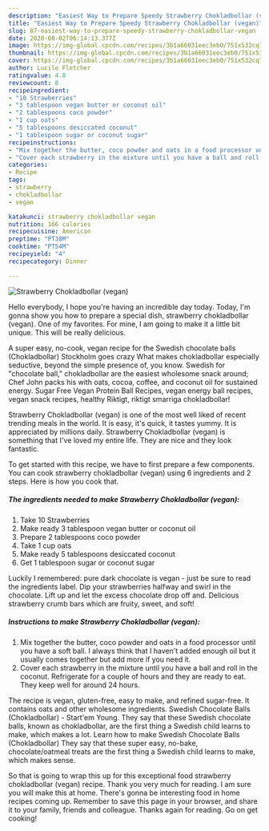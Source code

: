 ```yaml
---
description: "Easiest Way to Prepare Speedy Strawberry Chokladbollar (vegan)"
title: "Easiest Way to Prepare Speedy Strawberry Chokladbollar (vegan)"
slug: 87-easiest-way-to-prepare-speedy-strawberry-chokladbollar-vegan
date: 2020-08-02T06:14:13.377Z
image: https://img-global.cpcdn.com/recipes/3b1a66031eec3eb0/751x532cq70/strawberry-chokladbollar-vegan-recipe-main-photo.jpg
thumbnail: https://img-global.cpcdn.com/recipes/3b1a66031eec3eb0/751x532cq70/strawberry-chokladbollar-vegan-recipe-main-photo.jpg
cover: https://img-global.cpcdn.com/recipes/3b1a66031eec3eb0/751x532cq70/strawberry-chokladbollar-vegan-recipe-main-photo.jpg
author: Lucile Fletcher
ratingvalue: 4.8
reviewcount: 8
recipeingredient:
- "10 Strawberries"
- "3 tablespoon vegan butter or coconut oil"
- "2 tablespoons coco powder"
- "1 cup oats"
- "5 tablespoons desiccated coconut"
- "1 tablespoon sugar or coconut sugar"
recipeinstructions:
- "Mix together the butter, coco powder and oats in a food processor until you have a soft ball. I always think that I haven’t added enough oil but it usually comes together but add more if you need it."
- "Cover each strawberry in the mixture until you have a ball and roll in the coconut. Refrigerate for a couple of hours and they are ready to eat. They keep well for around 24 hours."
categories:
- Recipe
tags:
- strawberry
- chokladbollar
- vegan

katakunci: strawberry chokladbollar vegan 
nutrition: 166 calories
recipecuisine: American
preptime: "PT38M"
cooktime: "PT54M"
recipeyield: "4"
recipecategory: Dinner

---
```



![Strawberry Chokladbollar (vegan)](https://img-global.cpcdn.com/recipes/3b1a66031eec3eb0/751x532cq70/strawberry-chokladbollar-vegan-recipe-main-photo.jpg)

Hello everybody, I hope you're having an incredible day today. Today, I'm gonna show you how to prepare a special dish, strawberry chokladbollar (vegan). One of my favorites. For mine, I am going to make it a little bit unique. This will be really delicious.

A super easy, no-cook, vegan recipe for the Swedish chocolate balls (Chokladbollar) Stockholm goes crazy What makes chokladbollar especially seductive, beyond the simple presence of, you know. Swedish for &#34;chocolate ball,&#34; chokladbollar are the easiest wholesome snack around; Chef John packs his with oats, cocoa, coffee, and coconut oil for sustained energy. Sugar Free Vegan Protein Ball Recipes, vegan energy ball recipes, vegan snack recipes, healthy Riktigt, riktigt smarriga chokladbollar!

Strawberry Chokladbollar (vegan) is one of the most well liked of recent trending meals in the world. It is easy, it's quick, it tastes yummy. It is appreciated by millions daily. Strawberry Chokladbollar (vegan) is something that I've loved my entire life. They are nice and they look fantastic.


To get started with this recipe, we have to first prepare a few components. You can cook strawberry chokladbollar (vegan) using 6 ingredients and 2 steps. Here is how you cook that.

<!--inarticleads1-->

##### The ingredients needed to make Strawberry Chokladbollar (vegan):

1. Take 10 Strawberries
1. Make ready 3 tablespoon vegan butter or coconut oil
1. Prepare 2 tablespoons coco powder
1. Take 1 cup oats
1. Make ready 5 tablespoons desiccated coconut
1. Get 1 tablespoon sugar or coconut sugar


Luckily I remembered: pure dark chocolate is vegan - just be sure to read the ingredients label. Dip your strawberries halfway and swirl in the chocolate. Lift up and let the excess chocolate drop off and. Delicious strawberry crumb bars which are fruity, sweet, and soft! 

<!--inarticleads2-->

##### Instructions to make Strawberry Chokladbollar (vegan):

1. Mix together the butter, coco powder and oats in a food processor until you have a soft ball. I always think that I haven’t added enough oil but it usually comes together but add more if you need it.
1. Cover each strawberry in the mixture until you have a ball and roll in the coconut. Refrigerate for a couple of hours and they are ready to eat. They keep well for around 24 hours.


The recipe is vegan, gluten-free, easy to make, and refined sugar-free. It contains oats and other wholesome ingredients. Swedish Chocolate Balls (Chokladbollar) - Start&#39;em Young. They say that these Swedish chocolate balls, known as chokladbollar, are the first thing a Swedish child learns to make, which makes a lot. Learn how to make Swedish Chocolate Balls (Chokladbollar) They say that these super easy, no-bake, chocolate/oatmeal treats are the first thing a Swedish child learns to make, which makes sense. 

So that is going to wrap this up for this exceptional food strawberry chokladbollar (vegan) recipe. Thank you very much for reading. I am sure you will make this at home. There's gonna be interesting food in home recipes coming up. Remember to save this page in your browser, and share it to your family, friends and colleague. Thanks again for reading. Go on get cooking!
